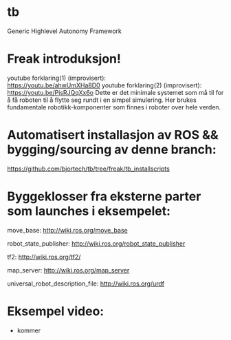 # tb
Generic Highlevel Autonomy Framework 

# Freak introduksjon!
youtube forklaring(1) (improvisert):  
https://youtu.be/ahwUmXHa8D0 
youtube forklaring(2) (improvisert):  
https://youtu.be/PjsRJQqXx6o 
Dette er det minimale systemet som må til for å få roboten til å flytte seg rundt i en simpel simulering. Her brukes fundamentale robotikk-komponenter som finnes i roboter over hele verden. 

# Automatisert installasjon av ROS && bygging/sourcing av denne branch: 

https://github.com/bjortech/tb/tree/freak/tb_installscripts

# Byggeklosser fra eksterne parter som launches i eksempelet: 

move_base: 
http://wiki.ros.org/move_base

robot_state_publisher: 
http://wiki.ros.org/robot_state_publisher

tf2: 
http://wiki.ros.org/tf2/

map_server: 
http://wiki.ros.org/map_server

universal_robot_description_file:
http://wiki.ros.org/urdf

# Eksempel video: 

- kommer 
